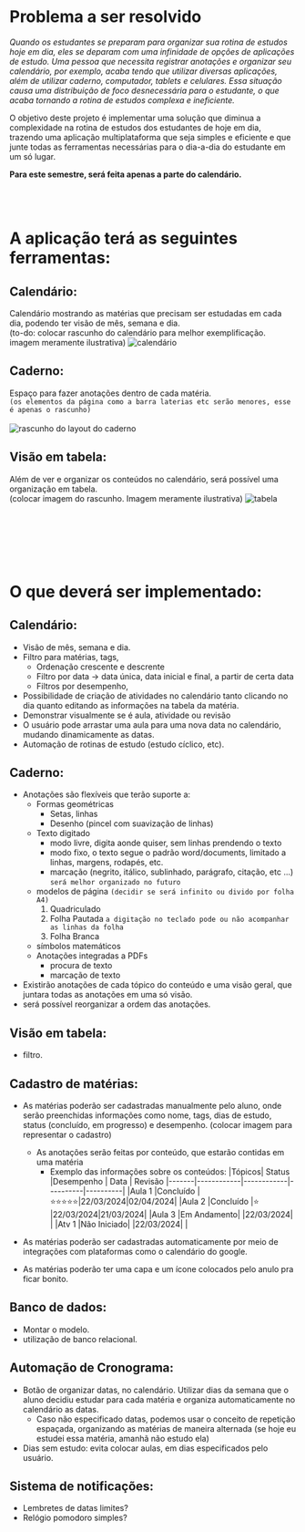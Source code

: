 # Problema a ser resolvido
_Quando os estudantes se preparam para organizar sua rotina de estudos hoje em dia, eles se deparam com uma infinidade de opções de aplicações de estudo. Uma pessoa que necessita registrar anotações e organizar seu calendário, por exemplo, acaba tendo que utilizar diversas aplicações, além de utilizar caderno, computador, tablets e celulares. Essa situação causa uma distribuição de foco desnecessária para o estudante, o que acaba tornando a rotina de estudos complexa e ineficiente._

O objetivo deste projeto é implementar uma solução que diminua a complexidade na rotina de estudos dos estudantes de hoje em dia, trazendo uma aplicação multiplataforma que seja simples e eficiente e que junte todas as ferramentas necessárias para o dia-a-dia do estudante em um só lugar.

**Para este semestre, será feita apenas a parte do calendário.**

<br>
<br>

# A aplicação terá as seguintes ferramentas:

## Calendário:

Calendário mostrando as matérias que precisam ser estudadas em cada dia, podendo ter visão de mês, semana e dia.
<br>
(to-do: colocar rascunho do calendário para melhor exemplificação. imagem meramente ilustrativa)
![calendário](https://github.com/potatoo14/ProjetoIntegrador/assets/128054406/ff3ffd05-c7e6-44f5-9459-435b2b4d4f4b)



## Caderno:
Espaço para fazer anotações dentro de cada matéria. 
<br>
`(os elementos da página como a barra laterias etc serão menores, esse é apenas o rascunho)`
<br>
<br>
![rascunho do layout do caderno](https://github.com/potatoo14/ProjetoIntegrador/assets/128054406/968daf80-8783-4a6e-a21c-bac80b2a6867)



## Visão em tabela:
Além de ver e organizar os conteúdos no calendário, será possível uma organização em tabela.
<br>
(colocar imagem do rascunho. Imagem meramente ilustrativa)
![tabela](https://github.com/potatoo14/ProjetoIntegrador/assets/128054406/19d1a081-92bf-4cde-8cf9-dbc4f399e2a8)


<br>
<br>
<br>
<br>
<br>

# O que deverá ser implementado:

## Calendário:
- Visão de mês, semana e dia.
- Filtro para matérias, tags,
  - Ordenação crescente e descrente
  - Filtro por data → data única, data inicial e final, a partir de certa data
  - Filtros por desempenho,  
- Possibilidade de criação de atividades no calendário tanto clicando no dia quanto editando as informações na tabela da matéria.
- Demonstrar visualmente se é aula, atividade ou revisão
- O usuário pode arrastar uma aula para uma nova data no calendário, mudando dinamicamente as datas.
- Automação de rotinas de estudo (estudo cíclico, etc).

## Caderno:
 - Anotações são flexíveis que terão suporte a:
   - Formas geométricas
     - Setas, linhas 
     - Desenho (pincel com suavização de linhas)
   - Texto digitado
     - modo livre, digita aonde quiser, sem linhas prendendo o texto
     - modo fixo, o texto segue o padrão word/documents, limitado a linhas, margens, rodapés, etc.
     - marcação (negrito, itálico, sublinhado, parágrafo, citação, etc ...) `será melhor organizado no futuro`
   - modelos de página `(decidir se será infinito ou divido por folha A4)`
     1. Quadriculado
     2. Folha Pautada `a digitação no teclado pode ou não acompanhar as linhas da folha`
     3. Folha Branca
   - símbolos matemáticos
   - Anotações integradas a PDFs
       - procura de texto
      - marcação de texto
 - Existirão anotações de cada tópico do conteúdo e uma visão geral, que juntara todas as anotações em uma só visão.
 - será possível reorganizar a ordem das anotações.

## Visão em tabela:
- filtro.


## Cadastro de matérias:
- As matérias poderão ser cadastradas manualmente pelo aluno, onde serão preenchidas informações como nome, tags, dias de estudo, status (concluído, em progresso) e desempenho.
  (colocar imagem para representar o cadastro)
  - As anotações serão feitas por conteúdo, que estarão contidas em uma matéria
    - Exemplo das informações sobre os conteúdos:
        |Tópicos|   Status   |Desempenho |  Data    | Revisão
        |-------|------------|------------|----------|----------|
        |Aula 1 |Concluído   |⭐⭐⭐⭐⭐|22/03/2024|02/04/2024|
        |Aula 2 |Concluído   |⭐          |22/03/2024|21/03/2024|
        |Aula 3 |Em Andamento|             |22/03/2024|         |
        |Atv 1  |Não Iniciado|             |22/03/2024|         |
    
- As matérias poderão ser cadastradas automaticamente por meio de integrações com plataformas como o calendário do google.
- As matérias poderão ter uma capa e um ícone colocados pelo anulo pra ficar bonito.


## Banco de dados:
- Montar o modelo.
- utilização de banco relacional.

## Automação de Cronograma:
  - Botão de organizar datas, no calendário. Utilizar dias da semana que o aluno decidiu estudar para cada matéria e organiza automaticamente no calendário as datas.
    - Caso não especificado datas, podemos usar o conceito de repetição espaçada, organizando as matérias de maneira alternada (se hoje eu estudei essa matéria, amanhã não estudo ela)
  - Dias sem estudo: evita colocar aulas, em dias especificados pelo usuário.

## Sistema de notificações:
- Lembretes de datas limites?
- Relógio pomodoro simples?




